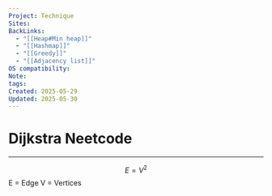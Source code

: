 ```yaml
---
Project: Technique
Sites: 
BackLinks:
  - "[[Heap#Min heap]]"
  - "[[Hashmap]]"
  - "[[Greedy]]"
  - "[[Adjacency list]]"
OS compatibility: 
Note: 
tags: 
Created: 2025-05-29
Updated: 2025-05-30
---
```

# Dijkstra Neetcode
---

$$
E = V^2
$$
E = Edge
V = Vertices


